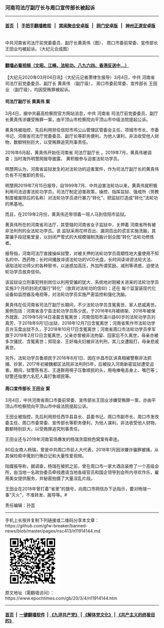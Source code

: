 ### 河南司法厅副厅长与周口宣传部长被起诉
------------------------

#### [首页](https://github.com/gfw-breaker/banned-news/blob/master/README.md) &nbsp;&nbsp;|&nbsp;&nbsp; [手把手翻墙教程](https://github.com/gfw-breaker/guides/wiki) &nbsp;&nbsp;|&nbsp;&nbsp; [禁闻聚合安卓版](https://github.com/gfw-breaker/bn-android) &nbsp;&nbsp;|&nbsp;&nbsp; [网门安卓版](https://github.com/oGate2/oGate) &nbsp;&nbsp;|&nbsp;&nbsp; [神州正道安卓版](https://github.com/SzzdOgate/update) 



<div><img alt="" class="aligncenter wp-post-image" src="https://i.epochtimes.com/assets/uploads/2019/07/huang-zhenwei_3-600x400.jpg"/>
<div class="red16 caption">
 中共河南省司法厅前党委委员、副厅长黄真伟（图）， 周口市委前常委、宣传部长王田业均被起诉。（大纪元合成图）
</div>
</div><hr/>

#### [翻墙必看视频（文昭、江峰、法轮功、八九六四、香港反送中...）](https://github.com/gfw-breaker/banned-news/blob/master/pages/link3.md)

<div><p>
 【大纪元2020年03月04日讯】（大纪元记者萧律生报导）3月4日，中共
 <ok href="https://www.epochtimes.com/gb/tag/%E6%B2%B3%E5%8D%97%E7%9C%81.html">
  河南省
 </ok>
 司法厅前党委委员、副厅长
 <ok href="https://www.epochtimes.com/gb/tag/%E9%BB%84%E7%9C%9F%E4%BC%9F.html">
  黄真伟
 </ok>
 （副厅级）， 周口市委前常委、宣传部长
 <ok href="https://www.epochtimes.com/gb/tag/%E7%8E%8B%E7%94%B0%E4%B8%9A.html">
  王田业
 </ok>
 （副厅级），均因受贿罪被起诉。
</p>
<h4>
 <ok href="https://www.epochtimes.com/gb/tag/%E5%8F%B8%E6%B3%95%E5%8E%85%E5%89%AF%E5%8E%85%E9%95%BF.html">
  司法厅副厅长
 </ok>
 <ok href="https://www.epochtimes.com/gb/tag/%E9%BB%84%E7%9C%9F%E4%BC%9F.html">
  黄真伟
 </ok>
 案
</h4>
<p>
 3月4日，据中共最高检察院官方网站消息，中共
 <ok href="https://www.epochtimes.com/gb/tag/%E6%B2%B3%E5%8D%97%E7%9C%81.html">
  河南省
 </ok>
 司法厅前党委委员、副厅长黄真伟涉嫌受贿罪一案，由平顶山市检察院向平顶山市中级法院提起公诉。
</p>
<p>
 黄真伟被指控，先后利用担任信阳市鸡公山管理区管委会主任、项城市市长、市委书记、河南省司法厅党委委员、副厅长等职务便利，为他人谋利，非法收受他人财物，数额特别巨大，以受贿罪追究刑事责任。
</p>
<p>
 2016年6月起，黄真伟开始任河南省
 <ok href="https://www.epochtimes.com/gb/tag/%E5%8F%B8%E6%B3%95%E5%8E%85%E5%89%AF%E5%8E%85%E9%95%BF.html">
  司法厅副厅长
 </ok>
 。2019年7月，黄真伟被调查；当时海外明慧网报导披露，
 <span class="s1">
  黄积极参与迫害法轮功学员。
 </span>
</p>
<p>
 <span class="s1">
  明慧网认为，河南省监狱发生的对法轮功的迫害案件，作为司法厅副厅长的黄真伟负有不可推卸的责任。
 </span>
</p>
<p class="p4">
 <span class="s1">
  明慧网2019年7月15日报导，自1999年7月、中共迫害法轮功以来，黄真伟就积极利用司法迫害法轮功学员，司法厅制定迫害政策，操控、指挥监狱、强戒所（劳教制度被废除后的名称）对法轮功学员进行暴力“转化”，把监狱打造成“转化”法轮功的黑基地。
 </span>
</p>
<p class="p4">
 <span class="s1">
  而且，在2019年2月份，黄真伟还带领着一班人马到信阳市监狱。
 </span>
</p>
<p class="p4">
 <span class="s1">
  黄真伟所在的河南省司法厅，其管辖的河南省女子监狱中，关押着
 </span>
 <span class="s1">
  河南省所有被非法判刑的女法轮功学员。该
 </span>
 <span class="s1">
  监狱采用花样百出、漏洞百出的谎言实施洗脑，其蒙骗手段冠冕堂皇，以封闭严管式的大规模强制洗脑计划企图“转化”法轮功修炼者。
 </span>
</p>
<p class="p4">
 <span class="s1">
  报导指，河南司法厅直接操纵狱警，对被关押的法轮功学员周期性地大量使用不知名的中、西药物；长时间播放诽谤法轮功的VCD光盘，长时间读诽谤法轮大法、诬陷法轮功师父的各种邪书，以迷惑加高压，外加所谓奖励、减刑等诱惑，迫使法轮功学员放弃信仰。
 </span>
</p>
<p class="p4">
 <span class="s1">
  该监狱设立刑事犯特别岗位以利用受骗的犹大、系统地对刚被关进来的法轮功学员实施3个月的封闭式强行“转化”（放弃对法轮功的信仰）；还在
 </span>
 <span class="s1">
  每个监室装现代化设备如监控器及电视等，对法轮功学员实施严密监控和强化洗脑。
 </span>
</p>
<p class="p4">
 黄真伟在任河南省司法厅副厅长期间，不少法轮功学员含冤离世、家人悲戚离世。案例包括：河南省洛宁县法轮功学员陈少民，于2016年6月被绑架、2018年被保外就医、2019年5月14日凌晨含冤离世；河南信阳市潢川县60岁的法轮功学员刘真芳，于2018年9月1日出狱、2018年12月7日含冤离世；河南省焦作市法轮功学员许玉盘出狱不久，于2018年10月17日含冤离世；河南省周口市法轮功学员李军旗于2019年2月12日含冤离世，父亲亦曾被非法拘留、回家后不久离世，母亲亦被多次骚扰、含冤离世；郑现金、王好梅夫妇被非法判刑，其儿女遭殴打，母亲悲戚离世。
</p>
<p class="p4">
 另外，法轮功学员鲁顺民于2016年8月1日、因在许昌市区讲真相被警察非法抓捕、抄家，2017年初被魏都区法院非法判刑5年，后被投入河南新密监狱遭受迫害。期间，狱警陈有志、王遂群用椅子压鲁顺民的头，用电棒电击身上、嘴巴等；狱警还指使六名犯人毒打鲁顺民等。
</p>
<h4>
 周口宣传部长
 <ok href="https://www.epochtimes.com/gb/tag/%E7%8E%8B%E7%94%B0%E4%B8%9A.html">
  王田业
 </ok>
 案
</h4>
<p>
 3月4日，中共河南省周口市委前常委、宣传部长王田业涉嫌受贿罪一案，亦由平顶山市检察院向平顶山市中级法院提起公诉。
</p>
<p>
 王田业被指控，先后利用担任西华县县长、县委书记、周口市副市长、周口市发改委主任、周口市委常委、宣传部长等职务便利，为他人谋利，非法收受他人财物，数额特别巨大，以受贿罪追究刑事责任。​​​​
</p>
<p>
 王田业还与2018年河南官场爆发的杨瑞贪腐桃色窝案有牵连。
</p>
<p>
 80后女商人杨瑞，曾是中共周口市前人大代表，2018年1月因涉嫌诈骗罪被捕，从其保险柜中蒐到行贿日记和大量性爱视频。
</p>
<p>
 陆媒报导称，据调查，杨瑞在被抓之前，曾在周口市一家大酒店装修了一个高级会所，由当地一名政协委员牵线邀请当地各级官员和国企领导到会所内寻欢作乐，雇用美女提供服务，并秘密拍摄了大量淫乱片段。
</p>
<p>
 王田业在2018年曾打着“省里”的旗号，向周口市网信办下达指示，要对杨瑞一事“灭火”，不准转发、报导等。#
</p>
<p>
 责任编辑：孙芸
</p>
</div>
<hr/>
手机上长按并复制下列链接或二维码分享本文章：<br/>
https://github.com/gfw-breaker/banned-news/blob/master/pages/nsc413/n11914144.md <br/>
<a href='https://github.com/gfw-breaker/banned-news/blob/master/pages/nsc413/n11914144.md'><img src='https://github.com/gfw-breaker/banned-news/blob/master/pages/nsc413/n11914144.md.png'/></a> <br/>
原文地址（需翻墙访问）：https://www.epochtimes.com/gb/20/3/4/n11914144.htm


------------------------
#### [首页](https://github.com/gfw-breaker/banned-news/blob/master/README.md) &nbsp;|&nbsp; [一键翻墙软件](https://github.com/gfw-breaker/nogfw/blob/master/README.md) &nbsp;| [《九评共产党》](https://github.com/gfw-breaker/9ping.md/blob/master/README.md#九评之一评共产党是什么) | [《解体党文化》](https://github.com/gfw-breaker/jtdwh.md/blob/master/README.md) | [《共产主义的终极目的》](https://github.com/gfw-breaker/gczydzjmd.md/blob/master/README.md)


<img src='http://gfw-breaker.win/banned-news/pages/nsc413/n11914144.md' width='0px' height='0px'/>